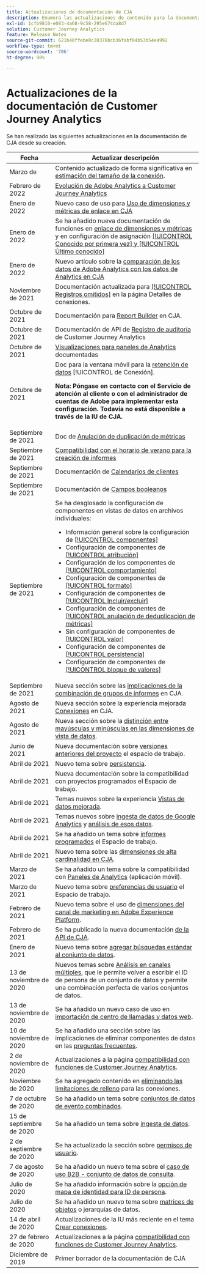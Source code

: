 ```yaml
---
title: Actualizaciones de documentación de CJA
description: Enumera las actualizaciones de contenido para la documentación de Customer Journey Analytics establecida desde diciembre de 2019.
exl-id: 1cfb9810-e083-4a68-9c58-295e674da8d7
solution: Customer Journey Analytics
feature: Release Notes
source-git-commit: 621b40ffebe0c28376bcb36fabf84b53b54e4992
workflow-type: tm+mt
source-wordcount: '706'
ht-degree: 98%

---
```


# Actualizaciones de la documentación de Customer Journey Analytics

Se han realizado las siguientes actualizaciones en la documentación de CJA desde su creación.

| Fecha | Actualizar descripción |
| --- | --- |
| Marzo de | Contenido actualizado de forma significativa en [estimación del tamaño de la conexión](/help/getting-started/cja-faq.md). |
| Febrero de 2022 | [Evolución de Adobe Analytics a Customer Journey Analytics](https://experienceleague.adobe.com/docs/analytics-platform/using/cja-overview/aa-to-cja.html?lang=es) |
| Enero de 2022 | Nuevo caso de uso para [Uso de dimensiones y métricas de enlace en CJA](/help/use-cases/binding-dimensions-metrics.md) |
| Enero de 2022 | Se ha añadido nueva documentación de funciones en [enlace de dimensiones y métricas](https://experienceleague.adobe.com/docs/analytics-platform/using/cja-dataviews/component-settings/persistence.html?lang=es#métrica-de-enlace) y en configuración de asignación [[!UICONTROL Conocido por primera vez] y [!UICONTROL Último conocido] ](https://experienceleague.adobe.com/docs/analytics-platform/using/cja-dataviews/component-settings/persistence.html?lang=es#configuración-de-asignación) |
| Enero de 2022 | Nuevo artículo sobre la [comparación de los datos de Adobe Analytics con los datos de Analytics en CJA](https://experienceleague.adobe.com/docs/analytics-platform/using/troubleshooting/compare.html?lang=es) |
| Noviembre de 2021 | Documentación actualizada para [[!UICONTROL Registros omitidos]](https://experienceleague.adobe.com/docs/analytics-platform/using/cja-connections/manage-connections.html?lang=es#connection-details-settings) en la página Detalles de conexiones. |
| Octubre de 2021 | Documentación para [Report Builder](https://experienceleague.adobe.com/docs/analytics-platform/using/cja-reportbuilder/report-buider-overview.html?lang=es) en CJA. |
| Octubre de 2021 | Documentación de API de [Registro de auditoría](https://adobe.io/cja-apis/docs/endpoints/auditlogs/) de Customer Journey Analytics |
| Octubre de 2021 | [Visualizaciones para paneles de Analytics](https://experienceleague.adobe.com/docs/analytics-platform/using/cja-dashboards/create-scorecard.html?lang=es#apply-visualizations) documentadas |
| Octubre de 2021 | Doc para la ventana móvil para la [retención de datos](https://experienceleague.adobe.com/docs/analytics-platform/using/cja-connections/manage-connections.html?lang=es#set-rolling-window-for-connection-data-retention) [!UICONTROL de Conexión].<p>**Nota: Póngase en contacto con el Servicio de atención al cliente o con el administrador de cuentas de Adobe para implementar esta configuración. Todavía no está disponible a través de la IU de CJA.** |
| Septiembre de 2021 | Doc de [Anulación de duplicación de métricas](https://experienceleague.adobe.com/docs/analytics-platform/using/cja-dataviews/component-settings/metric-deduplication.html?lang=es) |
| Septiembre de 2021 | [Compatibilidad con el horario de verano para la creación de informes](https://experienceleague.adobe.com/docs/analytics-platform/using/cja-dataviews/create-dataview.html?lang=es#calendar) |
| Septiembre de 2021 | Documentación de [Calendarios de clientes](https://experienceleague.adobe.com/docs/analytics-platform/using/cja-dataviews/create-dataview.html?lang=en#calendar) |
| Septiembre de 2021 | Documentación de [Campos booleanos](https://experienceleague.adobe.com/docs/analytics-platform/using/cja-dataviews/component-settings/behavior.html?lang=es) |
| Septiembre de 2021 | Se ha desglosado la configuración de componentes en vistas de datos en archivos individuales:<ul><li>Información general sobre la configuración de [[!UICONTROL componentes]](/help/data-views/component-settings/overview.md)</li><li>Configuración de componentes de [[!UICONTROL atribución]](/help/data-views/component-settings/attribution.md)</li><li>Configuración de los componentes de [[!UICONTROL comportamiento]](/help/data-views/component-settings/behavior.md)</li><li>Configuración de componentes de [[!UICONTROL formato]](/help/data-views/component-settings/format.md)</li><li>Configuración de componentes de [[!UICONTROL Incluir/excluir]](/help/data-views/component-settings/include-exclude-values.md)</li><li>Configuración de componentes de [[!UICONTROL anulación de deduplicación de métricas]](/help/data-views/component-settings/metric-deduplication.md)</li><li>Sin configuración de componentes de [[!UICONTROL valor]](/help/data-views/component-settings/no-value-options.md)</li><li> Configuración de componentes de [[!UICONTROL persistencia]](/help/data-views/component-settings/persistence.md)</li><li>Configuración de componentes de [[!UICONTROL bloque de valores]](/help/data-views/component-settings/value-bucketing.md)</li></ul> |
| Septiembre de 2021 | Nueva sección sobre las [implicaciones de la combinación de grupos de informes](https://experienceleague.adobe.com/docs/analytics-platform/using/cja-overview/cja-faq.html?lang=es#6.-considerations-when-merging-report-suites-in-cja) en CJA. |
| Agosto de 2021 | Nueva sección sobre la experiencia mejorada [Conexiones](https://experienceleague.adobe.com/docs/analytics-platform/using/cja-connections/manage-connections.html?lang=es) en CJA. |
| Agosto de 2021 | Nueva sección sobre la [distinción entre mayúsculas y minúsculas en las dimensiones de vista de datos](https://experienceleague.adobe.com/docs/analytics-platform/using/cja-dataviews/create-dataview.html?lang=es#configure-behavior-settings). |
| Junio de 2021 | Nueva documentación sobre [versiones anteriores del proyecto](https://experienceleague.adobe.com/docs/analytics-platform/using/cja-workspace/build-workspace-project/save-projects.html?lang=es#previous-version) el espacio de trabajo. |
| Abril de 2021 | Nuevo tema sobre [persistencia](/help/data-views/component-settings/persistence.md). |
| Abril de 2021 | Nueva documentación sobre la compatibilidad con proyectos programados el Espacio de trabajo. |
| Abril de 2021 | Temas nuevos sobre la experiencia [Vistas de datos mejorada](/help/data-views/data-views.md). |
| Abril de 2021 | Temas nuevos sobre [ingesta de datos de Google Analytics](/help/use-cases/ga-to-cja.md) y [análisis de esos datos](/help/use-cases/ga-to-cja-reporting.md). |
| Abril de 2021 | Se ha añadido un tema sobre [informes programados](/help/analysis-workspace/curate-share/t-schedule-report.md) el Espacio de trabajo. |
| Abril de 2021 | Nuevo tema sobre las [dimensiones de alta cardinalidad en CJA](/help/components/dimensions/high-cardinality.md). |
| Marzo de 2021 | Se ha añadido un tema sobre la compatibilidad con [Paneles de Analytics](/help/mobile-app/home.md) (aplicación móvil). |
| Marzo de 2021 | Nuevo tema sobre [preferencias de usuario](/help/analysis-workspace/user-preferences.md) el Espacio de trabajo. |
| Febrero de 2021 | Nuevo tema sobre el uso de [dimensiones del canal de marketing en Adobe Experience Platform](/help/use-cases/marketing-channels.md). |
| Febrero de 2021 | Se ha publicado la nueva documentación [de la API de CJA](https://www.adobe.io/cja-apis/docs/). |
| Enero de 2021 | Nuevo tema sobre [agregar búsquedas estándar al conjunto de datos](/help/connections/standard-lookups.md). |
| 13 de noviembre de 2020 | Nuevos temas sobre [Análisis en canales múltiples](/help/connections/cca/overview.md), que le permite volver a escribir el ID de persona de un conjunto de datos y permite una combinación perfecta de varios conjuntos de datos. |
| 13 de noviembre de 2020 | Se ha añadido un nuevo caso de uso en [importación de centro de llamadas y datos web](/help/use-cases/call-center.md). |
| 10 de noviembre de 2020 | Se ha añadido una sección sobre las implicaciones de eliminar componentes de datos en las [preguntas frecuentes](/help/getting-started/cja-faq.md). |
| 2 de noviembre de 2020 | Actualizaciones a la página [compatibilidad con funciones de Customer Journey Analytics](/help/getting-started/cja-aa.md). |
| Noviembre de 2020 | Se ha agregado contenido en [eliminando las limitaciones de relleno](https://experienceleague.adobe.com/docs/analytics-platform/using/cja-connections/create-connection.html?lang=es#backfill-historical-data) para las conexiones. |
| 7 de octubre de 2020 | Se ha añadido un tema sobre [conjuntos de datos de evento combinados](/help/connections/combined-dataset.md). |
| 15 de septiembre de 2020 | Se ha añadido un tema sobre [ingesta de datos](/help/use-cases/data-ingestion.md). |
| 2 de septiembre de 2020 | Se ha actualizado la sección sobre [permisos de usuario](https://experienceleague.adobe.com/docs/analytics-platform/using/cja-overview/cja-overview.html?lang=es). |
| 7 de agosto de 2020 | Se ha añadido un nuevo tema sobre el [caso de uso B2B - conjunto de datos de consulta](/help/use-cases/b2b.md). |
| Julio de 2020 | Se ha añadido información sobre la [opción de mapa de identidad para ID de persona](https://experienceleague.adobe.com/docs/analytics-platform/using/cja-connections/create-connection.html?lang=es). |
| Julio de 2020 | Se ha añadido un nuevo tema sobre [matrices de objetos](/help/use-cases/object-arrays.md) o jerarquías de datos. |
| 14 de abril de 2020 | Actualizaciones de la IU más reciente en el tema [Crear conexiones](/help/connections/create-connection.md). |
| 27 de febrero de 2020 | Actualizaciones a la página [compatibilidad con funciones de Customer Journey Analytics](/help/getting-started/cja-aa.md). |
| Diciembre de 2019 | Primer borrador de la documentación de CJA |
